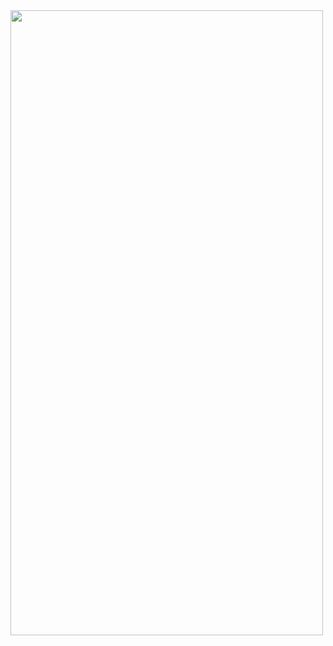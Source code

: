 
<img src = https://user-images.githubusercontent.com/25501140/219023143-e9d7919a-9136-4af4-8f45-83d55b6e1bf6.png width="500" height="1000">
